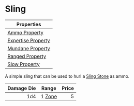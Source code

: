 # Sling

| Properties                                                              |
| ----------------------------------------------------------------------- |
| [Ammo Property](../../Weapon%20Properties/Ammo%20Property.md)           |
| [Expertise Property](../../Weapon%20Properties/Expertise%20Property.md) |
| [Mundane Property](../../Material%20Properties/Mundane%20Property.md)   |
| [Ranged Property](../../Weapon%20Properties/Ranged%20Property.md)       |
| [Slow Property](../../Weapon%20Properties/Slow%20Property.md)           |

A simple sling that can be used to hurl a [Sling Stone](../Ammo/Sling%20Stone.md) as ammo.

| Damage Die | Range                                                          | Price |
| ---------: | -------------------------------------------------------------- | ----: |
|        1d4 | 1 [Zone](../../../Game%20Procedures/Core%20Procedures/Zone.md) |     5 |
